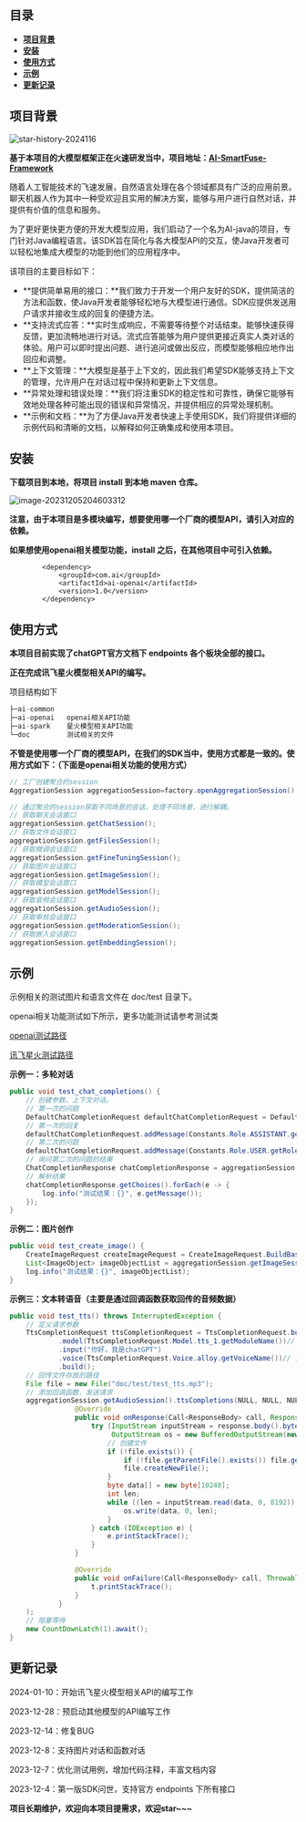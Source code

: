 ## 目录

- [**项目背景**](#项目背景)
- [**安装**](#安装)
- [**使用方式**](#使用方式)
- [**示例**](#示例)
- [**更新记录**](#更新记录)

## **项目背景**

![star-history-2024116](doc/img/star-history-2024116.png)

**基于本项目的大模型框架正在火速研发当中，项目地址：[AI-SmartFuse-Framework](https://github.com/mainpropath/AI-SmartFuse-Framework)**

随着人工智能技术的飞速发展，自然语言处理在各个领域都具有广泛的应用前景。聊天机器人作为其中一种受欢迎且实用的解决方案，能够与用户进行自然对话，并提供有价值的信息和服务。

为了更好更快更方便的开发大模型应用，我们启动了一个名为AI-java的项目，专门针对Java编程语言。该SDK旨在简化与各大模型API的交互，使Java开发者可以轻松地集成大模型的功能到他们的应用程序中。

该项目的主要目标如下：

- **提供简单易用的接口：**我们致力于开发一个用户友好的SDK，提供简洁的方法和函数，使Java开发者能够轻松地与大模型进行通信。SDK应提供发送用户请求并接收生成的回复的便捷方法。
- **支持流式应答：**实时生成响应，不需要等待整个对话结束。能够快速获得反馈，更加流畅地进行对话。流式应答能够为用户提供更接近真实人类对话的体验。用户可以即时提出问题、进行追问或做出反应，而模型能够相应地作出回应和调整。
- **上下文管理：**大模型是基于上下文的，因此我们希望SDK能够支持上下文的管理，允许用户在对话过程中保持和更新上下文信息。
- **异常处理和错误处理：**我们将注重SDK的稳定性和可靠性，确保它能够有效地处理各种可能出现的错误和异常情况，并提供相应的异常处理机制。
- **示例和文档：**为了方便Java开发者快速上手使用SDK，我们将提供详细的示例代码和清晰的文档，以解释如何正确集成和使用本项目。

## **安装**

**下载项目到本地，将项目 install 到本地 maven 仓库。**

![image-20231205204603312](doc/img/image-20231205204603312.png)

**注意，由于本项目是多模块编写，想要使用哪一个厂商的模型API，请引入对应的依赖。**

**如果想使用openai相关模型功能，install 之后，在其他项目中可引入依赖。**

```
        <dependency>
            <groupId>com.ai</groupId>
            <artifactId>ai-openai</artifactId>
            <version>1.0</version>
        </dependency>
```



## **使用方式**

**本项目目前实现了chatGPT官方文档下 endpoints 各个板块全部的接口。**

**正在完成讯飞星火模型相关API的编写。**

项目结构如下

```java
├─ai-common 
├─ai-openai   openai相关API功能
├─ai-spark    星火模型相关API功能
└─doc         测试相关的文件
```

**不管是使用哪一个厂商的模型API，在我们的SDK当中，使用方式都是一致的。使用方式如下：（下面是openai相关功能的使用方式）**

```java
// 工厂创建聚合的session
AggregationSession aggregationSession=factory.openAggregationSession();

// 通过聚合的session获取不同场景的会话，处理不同场景，进行解耦。
// 获取聊天会话窗口
aggregationSession.getChatSession();
// 获取文件会话窗口
aggregationSession.getFilesSession();
// 获取微调会话窗口
aggregationSession.getFineTuningSession();
// 获取图片会话窗口
aggregationSession.getImageSession();
// 获取模型会话窗口
aggregationSession.getModelSession();
// 获取音频会话窗口
aggregationSession.getAudioSession();
// 获取审核会话窗口
aggregationSession.getModerationSession();
// 获取嵌入会话窗口
aggregationSession.getEmbeddingSession();
```

## **示例**

示例相关的测试图片和语言文件在 doc/test 目录下。

openai相关功能测试如下所示，更多功能测试请参考测试类

[openai测试路径](https://github.com/mainpropath/AI-java/tree/dev/ai-openai/src/test/java/com/ai/openai)

[讯飞星火测试路径](https://github.com/mainpropath/AI-java/tree/dev/ai-spark/src/test/java/com/ai/spark)

**示例一：多轮对话**

```java
public void test_chat_completions() {
    // 创建参数，上下文对话。
    // 第一次的问题
    DefaultChatCompletionRequest defaultChatCompletionRequest = DefaultChatCompletionRequest.BuildDefaultChatCompletionRequest("1+1=");
    // 第一次的回复
    defaultChatCompletionRequest.addMessage(Constants.Role.ASSISTANT.getRoleName(), "2");
    // 第二次的问题
    defaultChatCompletionRequest.addMessage(Constants.Role.USER.getRoleName(), "2+2=");
    // 询问第二次的问题的结果
    ChatCompletionResponse chatCompletionResponse = aggregationSession.getChatSession().chatCompletions(NULL, NULL, NULL, defaultChatCompletionRequest);
    // 解析结果
    chatCompletionResponse.getChoices().forEach(e -> {
        log.info("测试结果：{}", e.getMessage());
    });
}
```

**示例二：图片创作**

```java
public void test_create_image() {
    CreateImageRequest createImageRequest = CreateImageRequest.BuildBaseCreateImageRequest("森林里有一只小熊，小熊在吃蜂蜜。");
    List<ImageObject> imageObjectList = aggregationSession.getImageSession().createImageCompletions(NULL, NULL, NULL, createImageRequest);
    log.info("测试结果：{}", imageObjectList);
}
```

**示例三：文本转语音（主要是通过回调函数获取回传的音频数据）**

```java
public void test_tts() throws InterruptedException {
    // 定义请求参数
    TtsCompletionRequest ttsCompletionRequest = TtsCompletionRequest.builder()
            .model(TtsCompletionRequest.Model.tts_1.getModuleName())// 设置使用的模型
            .input("你好，我是chatGPT")
            .voice(TtsCompletionRequest.Voice.alloy.getVoiceName())// 设置声音的样式
            .build();
    // 回传文件存放的路径
    File file = new File("doc/test/test_tts.mp3");
    // 添加回调函数，发送请求
    aggregationSession.getAudioSession().ttsCompletions(NULL, NULL, NULL, ttsCompletionRequest, new Callback<ResponseBody>() {
                @Override
                public void onResponse(Call<ResponseBody> call, Response<ResponseBody> response) {
                    try (InputStream inputStream = response.body().byteStream();
                         OutputStream os = new BufferedOutputStream(new FileOutputStream(file))) {
                        // 创建文件
                        if (!file.exists()) {
                            if (!file.getParentFile().exists()) file.getParentFile().mkdir();
                            file.createNewFile();
                        }
                        byte data[] = new byte[10240];
                        int len;
                        while ((len = inputStream.read(data, 0, 8192)) != -1) {
                            os.write(data, 0, len);
                        }
                    } catch (IOException e) {
                        e.printStackTrace();
                    }
                }

                @Override
                public void onFailure(Call<ResponseBody> call, Throwable t) {
                    t.printStackTrace();
                }
            }
    );
    // 阻塞等待
    new CountDownLatch(1).await();
}
```

## **更新记录**

2024-01-10：开始讯飞星火模型相关API的编写工作

2023-12-28：预启动其他模型的API编写工作

2023-12-14：修复BUG

2023-12-8：支持图片对话和函数对话

2023-12-7：优化测试用例，增加代码注释，丰富文档内容

2023-12-4：第一版SDK问世，支持官方 endpoints 下所有接口

**项目长期维护，欢迎向本项目提需求，欢迎star~~~**

